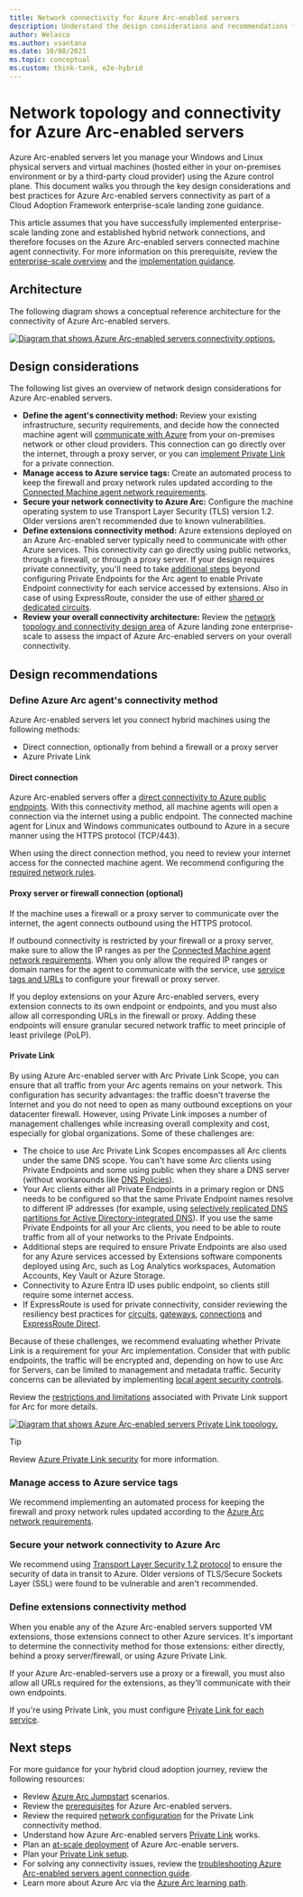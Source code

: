 ```yaml
---
title: Network connectivity for Azure Arc-enabled servers
description: Understand the design considerations and recommendations for network connectivity of Azure Arc-enabled servers
author: Welasco
ms.author: vsantana
ms.date: 10/08/2021
ms.topic: conceptual
ms.custom: think-tank, e2e-hybrid
---
```


# Network topology and connectivity for Azure Arc-enabled servers

Azure Arc-enabled servers let you manage your Windows and Linux physical servers and virtual machines (hosted either in your on-premises environment or by a third-party cloud provider) using the Azure control plane. This document walks you through the key design considerations and best practices for Azure Arc-enabled servers connectivity as part of a Cloud Adoption Framework enterprise-scale landing zone guidance.

This article assumes that you have successfully implemented enterprise-scale landing zone and established hybrid network connections, and therefore focuses on the Azure Arc-enabled servers connected machine agent connectivity. For more information on this prerequisite, review the [enterprise-scale overview](../../../ready/enterprise-scale/index.md) and the [implementation guidance](../../../ready/enterprise-scale/implementation.md).

## Architecture

The following diagram shows a conceptual reference architecture for the connectivity of Azure Arc-enabled servers.

[![Diagram that shows Azure Arc-enabled servers connectivity options.](./media/arc-enabled-servers-connectivity-options.png)](./media/arc-enabled-servers-connectivity-options.png#lightbox)

## Design considerations

The following list gives an overview of network design considerations for Azure Arc-enabled servers.

- **Define the agent's connectivity method:** Review your existing infrastructure, security requirements, and decide how the connected machine agent will [communicate with Azure](/azure/azure-arc/servers/network-requirements) from your on-premises network or other cloud providers. This connection can go directly over the internet, through a proxy server, or you can [implement Private Link](/azure/azure-arc/servers/private-link-security) for a private connection.
- **Manage access to Azure service tags:** Create an automated process to keep the firewall and proxy network rules updated according to the [Connected Machine agent network requirements](/azure/azure-arc/servers/network-requirements).
- **Secure your network connectivity to Azure Arc:** Configure the machine operating system to use Transport Layer Security (TLS) version 1.2. Older versions aren't recommended due to known vulnerabilities.
- **Define extensions connectivity method:** Azure extensions deployed on an Azure Arc-enabled server typically need to communicate with other Azure services. This connectivity can go directly using public networks, through a firewall, or through a proxy server. If your design requires private connectivity, you'll need to take [additional steps](/azure/azure-arc/servers/private-link-security#how-it-works) beyond configuring Private Endpoints for the Arc agent to enable Private Endpoint connectivity for each service accessed by extensions. Also in case of using ExpressRoute, consider the use of either [shared or dedicated circuits](/azure/expressroute/expressroute-howto-linkvnet-portal-resource-manager).
- **Review your overall connectivity architecture:** Review the [network topology and connectivity design area](../../../ready/landing-zone/design-area/network-topology-and-connectivity.md) of Azure landing zone enterprise-scale to assess the impact of Azure Arc-enabled servers on your overall connectivity.

## Design recommendations

### Define Azure Arc agent's connectivity method

Azure Arc-enabled servers let you connect hybrid machines using the following methods:

- Direct connection, optionally from behind a firewall or a proxy server
- Azure Private Link

#### Direct connection

Azure Arc-enabled servers offer a [direct connectivity to Azure public endpoints](/azure/azure-arc/servers/network-requirements#networking-configuration). With this connectivity method, all machine agents will open a connection via the internet using a public endpoint. The connected machine agent for Linux and Windows communicates outbound to Azure in a secure manner using the HTTPS protocol (TCP/443).

When using the direct connection method, you need to review your internet access for the connected machine agent. We recommend configuring the [required network rules](/azure/azure-arc/servers/network-requirements).

#### Proxy server or firewall connection (optional)

If the machine uses a firewall or a proxy server to communicate over the internet, the agent connects outbound using the HTTPS protocol.

If outbound connectivity is restricted by your firewall or a proxy server, make sure to allow the IP ranges as per the [Connected Machine agent network requirements](/azure/azure-arc/servers/network-requirements). When you only allow the required IP ranges or domain names for the agent to communicate with the service, use [service tags and URLs](/azure/azure-arc/servers/network-requirements#service-tags) to configure your firewall or proxy server.

If you deploy extensions on your Azure Arc-enabled servers, every extension connects to its own endpoint or endpoints, and you must also allow all corresponding URLs in the firewall or proxy. Adding these endpoints will ensure granular secured network traffic to meet principle of least privilege (PoLP).

#### Private Link

By using Azure Arc-enabled server with Arc Private Link Scope, you can ensure that all traffic from your Arc agents remains on your network. This configuration has security advantages: the traffic doesn't traverse the Internet and you do not need to open as many outbound exceptions on your datacenter firewall. However, using Private Link imposes a number of management challenges while increasing overall complexity and cost, especially for global organizations. Some of these challenges are:

- The choice to use Arc Private Link Scopes encompasses all Arc clients under the same DNS scope. You can't have some Arc clients using Private Endpoints and some using public when they share a DNS server (without workarounds like [DNS Policies](/windows-server/networking/dns/deploy/dns-policies-overview)).
- Your Arc clients either all Private Endpoints in a primary region or DNS needs to be configured so that the same Private Endpoint names resolve to different IP addresses (for example, using [selectively replicated DNS partitions for Active Directory-integrated DNS](/troubleshoot/windows-server/networking/create-apply-custom-application-directory-partition)). If you use the same Private Endpoints for all your Arc clients, you need to be able to route traffic from all of your networks to the Private Endpoints.
- Additional steps are required to ensure Private Endpoints are also used for any Azure services accessed by Extensions software components deployed using Arc, such as Log Analytics workspaces, Automation Accounts, Key Vault or Azure Storage.
- Connectivity to Azure Entra ID uses public endpoint, so clients still require some internet access.
- If ExpressRoute is used for private connectivity, consider reviewing the resiliency best practices for [circuits](https://azure.github.io/Azure-Proactive-Resiliency-Library/services/networking/expressroute-circuits/), [gateways](https://azure.github.io/Azure-Proactive-Resiliency-Library/services/networking/expressroute-gateway/), [connections](https://azure.github.io/Azure-Proactive-Resiliency-Library/services/networking/expressroute-connection/) and [ExpressRoute Direct](https://azure.github.io/Azure-Proactive-Resiliency-Library/services/networking/expressroute-direct/).

Because of these challenges, we recommend evaluating whether Private Link is a requirement for your Arc implementation. Consider that with public endpoints, the traffic will be encrypted and, depending on how to use Arc for Servers, can be limited to management and metadata traffic. Security concerns can be alleviated by implementing [local agent security controls](/azure/azure-arc/servers/security-overview#local-agent-security-controls).

Review the [restrictions and limitations](/azure/azure-arc/servers/private-link-security#restrictions-and-limitations) associated with Private Link support for Arc for more details.

[![Diagram that shows Azure Arc-enabled servers Private Link topology.](./media/arc-enabled-servers-private-link-topology.png)](./media/arc-enabled-servers-private-link-topology.png#lightbox)

> [!TIP]
> Review [Azure Private Link security](/azure/azure-arc/servers/private-link-security#how-it-works) for more information.

### Manage access to Azure service tags

We recommend implementing an automated process for keeping the firewall and proxy network rules updated according to the [Azure Arc network requirements](/azure/azure-arc/servers/network-requirements).

### Secure your network connectivity to Azure Arc

We recommend using [Transport Layer Security 1.2 protocol](/azure/azure-arc/servers/network-requirements#transport-layer-security-12-protocol) to ensure the security of data in transit to Azure. Older versions of TLS/Secure Sockets Layer (SSL) were found to be vulnerable and aren't recommended.

### Define extensions connectivity method

When you enable any of the Azure Arc-enabled servers supported VM extensions, those extensions connect to other Azure services. It's important to determine the connectivity method for those extensions: either directly, behind a proxy server/firewall, or using Azure Private Link.

If your Azure Arc-enabled-servers use a proxy or a firewall, you must also allow all URLs required for the extensions, as they'll communicate with their own endpoints.

If you're using Private Link, you must configure [Private Link for each service](/azure/azure-arc/servers/private-link-security#how-it-works).

## Next steps

For more guidance for your hybrid cloud adoption journey,  review the following resources:

- Review [Azure Arc Jumpstart](https://azurearcjumpstart.io/azure_arc_jumpstart/azure_arc_servers/day2/) scenarios.
- Review the [prerequisites](/azure/azure-arc/servers/prerequisites) for Azure Arc-enabled servers.
- Review the required [network configuration](/azure/azure-arc/servers/private-link-security#network-configuration) for the Private Link connectivity method.
- Understand how Azure Arc-enabled servers [Private Link](/azure/azure-arc/servers/private-link-security#how-it-works) works.
- Plan an [at-scale deployment](/azure/azure-arc/servers/plan-at-scale-deployment) of Azure Arc-enable servers.
- Plan your [Private Link setup](/azure/azure-arc/servers/private-link-security#planning-your-private-link-setup).
- For solving any connectivity issues, review the [troubleshooting Azure Arc-enabled servers agent connection guide](/azure/azure-arc/servers/troubleshoot-agent-onboard).
- Learn more about Azure Arc via the [Azure Arc learning path](/training/paths/manage-hybrid-infrastructure-with-azure-arc/).
